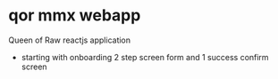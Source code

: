 # qor mmx webapp

Queen of Raw reactjs application
- starting with onboarding 2 step screen form and 1 success confirm screen 
